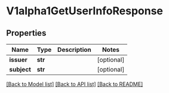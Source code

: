 # V1alpha1GetUserInfoResponse

## Properties
Name | Type | Description | Notes
------------ | ------------- | ------------- | -------------
**issuer** | **str** |  | [optional] 
**subject** | **str** |  | [optional] 

[[Back to Model list]](../README.md#documentation-for-models) [[Back to API list]](../README.md#documentation-for-api-endpoints) [[Back to README]](../README.md)


